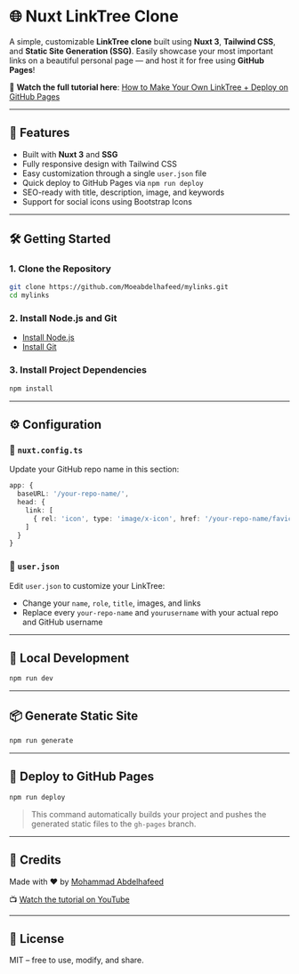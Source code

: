 
# 🌐 Nuxt LinkTree Clone

A simple, customizable **LinkTree clone** built using **Nuxt 3**, **Tailwind CSS**, and **Static Site Generation (SSG)**. Easily showcase your most important links on a beautiful personal page — and host it for free using **GitHub Pages**!

🎥 **Watch the full tutorial here**: [How to Make Your Own LinkTree + Deploy on GitHub Pages](https://youtu.be/7Ma075e8hCA?si=_n0pDf6gcnZGiGGV)

---

## 🚀 Features

- Built with **Nuxt 3** and **SSG**
- Fully responsive design with Tailwind CSS
- Easy customization through a single `user.json` file
- Quick deploy to GitHub Pages via `npm run deploy`
- SEO-ready with title, description, image, and keywords
- Support for social icons using Bootstrap Icons

---

## 🛠️ Getting Started

### 1. Clone the Repository

```bash
git clone https://github.com/Moeabdelhafeed/mylinks.git
cd mylinks
```

### 2. Install Node.js and Git

- [Install Node.js](https://nodejs.org/)
- [Install Git](https://git-scm.com/)

### 3. Install Project Dependencies

```bash
npm install
```

---

## ⚙️ Configuration

### 🔧 `nuxt.config.ts`

Update your GitHub repo name in this section:

```ts
app: {
  baseURL: '/your-repo-name/',
  head: {
    link: [
      { rel: 'icon', type: 'image/x-icon', href: '/your-repo-name/favicon.ico' }
    ]
  }
}
```

### 🔧 `user.json`

Edit `user.json` to customize your LinkTree:

- Change your `name`, `role`, `title`, images, and links
- Replace every `your-repo-name` and `yourusername` with your actual repo and GitHub username

---

## 🧪 Local Development

```bash
npm run dev
```

---

## 📦 Generate Static Site

```bash
npm run generate
```

---

## 🚀 Deploy to GitHub Pages

```bash
npm run deploy
```

> This command automatically builds your project and pushes the generated static files to the `gh-pages` branch.

---

## 🧩 Credits

Made with ❤️ by [Mohammad Abdelhafeed](https://github.com/Moeabdelhafeed)

📺 [Watch the tutorial on YouTube](https://youtu.be/7Ma075e8hCA?si=_n0pDf6gcnZGiGGV)

---

## 📄 License

MIT – free to use, modify, and share.
